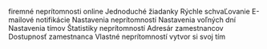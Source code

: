 firemné neprítomnosti online Jednoduché žiadanky Rýchle schvaĽovanie E-mailové notifikácie Nastavenia neprítomností Nastavenia voľných dní Nastavenia tímov Štatistiky neprítomností Adresár zamestnancov Dostupnosť zamestnanca Vlastné neprítomností vytvor si svoj tím
